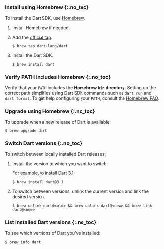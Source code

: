 
### Install using Homebrew {:.no_toc}

To install the Dart SDK, use [Homebrew][].

1. Install Homebrew if needed.

1. Add the [official tap][tap].

   ```console
   $ brew tap dart-lang/dart
   ```

1. Install the Dart SDK.

   ```console
   $ brew install dart
   ```

### Verify PATH includes Homebrew {:.no_toc}

Verify that your `PATH` includes the **Homebrew `bin` directory**.
Setting up the correct path simplifies using Dart SDK commands
such as `dart run` and `dart format`.
To get help configuring your `PATH`, consult the [Homebrew FAQ][].

### Upgrade using Homebrew {:.no_toc}

To upgrade when a new release of Dart is available:

```console
$ brew upgrade dart
```

### Switch Dart versions {:.no_toc}

To switch between locally installed Dart releases:

1. Install the version to which you want to switch.

   For example, to install Dart 3.1:

   ```console
   $ brew install dart@3.1
   ```

1. To switch between versions,
   unlink the current version and link the desired version.

   ```console
   $ brew unlink dart@<old> && brew unlink dart@<new> && brew link dart@<new>
   ```

### List installed Dart versions {:.no_toc}

To see which versions of Dart you've installed:

```console
$ brew info dart
```

[Homebrew]: https://brew.sh
[tap]: {{site.gh-dart.org}}/homebrew-dart
[Homebrew FAQ]: https://docs.brew.sh/FAQ#my-mac-apps-dont-find-homebrew-utilities
